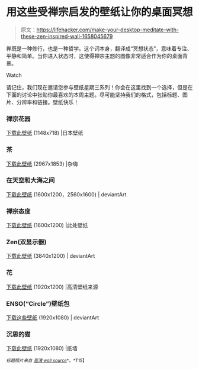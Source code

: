 # 用这些受禅宗启发的壁纸让你的桌面冥想

> 原文：<https://lifehacker.com/make-your-desktop-meditate-with-these-zen-inspired-wall-1658045679>

禅既是一种修行，也是一种哲学。这个词本身，翻译成“冥想状态”，意味着专注、平静和简单。当你进入状态时，这使得禅宗主题的图像非常适合作为你的桌面背景。

Watch

请记住，我们现在邀请您参与壁纸星期三系列！你会在这里找到一个选择，但是在下面的讨论中张贴你最喜欢的本周主题。尽可能坚持我们的格式，包括标题、图片、分辨率和链接。壁纸快乐！

### 禅宗花园

[下载此壁纸](http://japanwallpaper.blogspot.com/2012/02/various-japanese-wallpapers.html) (1148x718) |日本壁纸

### 茶

[下载此壁纸](http://www.miscellaneoushi.com/Food/tea/tea_zen_2967x1853_wallpaper_7045) (2967x1853) |杂嗨

### 在天空和大海之间

[下载此壁纸](http://paloma-palomino.deviantart.com/art/Between-sky-and-sea-110268706) (1600x1200，2560x1600) | deviantArt

### 禅宗态度

[下载此壁纸](http://www.wallpaperhere.com/Zen_Attitude_56884/download_preview) (1600x1200) |此处壁纸

### Zen(双显示器)

[下载此壁纸](http://falconnl.deviantart.com/art/Zen-3840x1200-157149127) (3840x1200) | deviantArt

### 花

[下载此壁纸](http://hdwallsource.com/zen-wallpaper-9968.html) (1920x1200) |高清壁纸来源

### ENSO(“Circle”)壁纸包

[下载这些壁纸](http://www.deviantart.com/art/Zen-Enso-Wallpaper-pack-134868185) (1920x1080) | deviantArt

### 沉思的猫

[下载此壁纸](http://www.thepaperwall.com/wallpaper.php?view=d67ae0b93847791a567f81039d7c20fb468fceab) (1920x1080) |纸墙

<small>*标题照片来自*</small> [<small>*高清 wall source*</small>](http://www.hdwallsource.com/zen-wallpaper-9967.html/zen-wallpaper-9967)<small>*。*T15】</small>